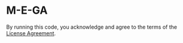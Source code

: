 # M-E-GA
By running this code, you acknowledge and agree to the terms of the [License Agreement](LICENSE). 
